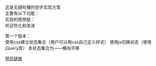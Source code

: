 这是无缝轮播的初步实现方案<br>
主要有以下功能：<br>
实现的思想是：<br>
欢迎优化和改进<br>

第一个版本：<br>
使用css建立状态集合（用户可以用css自己定义样式）
使用js切换状态（使用jQuery库）
本状态集合为——横向平移

[预览链接](https://douglasryan.github.io/demo/carousel/carousel-2)